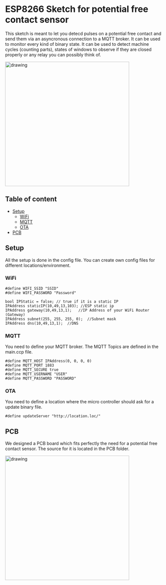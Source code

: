 ESP8266 Sketch for potential free contact sensor
======================

This sketch is meant to let you detecd pulses on a potential free contact and send them via an asyncronous connection to a MQTT broker.
It can be used to monitor every kind of binary state. It can be used to detect machine cycles (counting parts), states of windows to observe if they are closed properly or any relay you can possibly think of.

<img src="https://darwin.kmpc.de/wp-content/uploads/2020/05/IMG_20200529_154809-scaled.jpg" alt="drawing" width="400"/>

## Table of content
- [Setup](#setup)
    - [WiFi](#wifi)
    - [MQTT](#mqtt)
    - [OTA](#ota)
- [PCB](#pcb)


## Setup

All the setup is done in the config file. You can create own config files for different locations/environment.


### WiFi

```
#define WIFI_SSID "SSID"
#define WIFI_PASSWORD "Password"

bool IPStatic = false; // true if it is a static IP
IPAddress staticIP(10,49,13,103); //ESP static ip
IPAddress gateway(10,49,13,1);   //IP Address of your WiFi Router (Gateway)
IPAddress subnet(255, 255, 255, 0);  //Subnet mask
IPAddress dns(10,49,13,1);  //DNS
```

### MQTT

You need to define your MQTT broker.
The MQTT Topics are defined in the main.ccp file.

```
#define MQTT_HOST IPAddress(0, 0, 0, 0)
#define MQTT_PORT 1883
#define MQTT_SECURE true
#define MQTT_USERNAME "USER"
#define MQTT_PASSWORD "PASSWORD"
```

### OTA

You need to define a location where the micro controller should ask for a update binary file.

```
#define updateServer "http://location.loc/"
```

## PCB

We designed a PCB board which fits perfectly the need for a potential free contact sensor.
The source for it is located in the PCB folder.

<img src="https://darwin.kmpc.de/wp-content/uploads/2020/05/IMG_20200529_154724-scaled.jpg" alt="drawing" width="400"/>